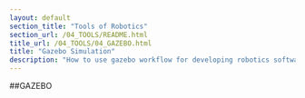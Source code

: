 ```yaml
---
layout: default
section_title: "Tools of Robotics"
section_url: /04_TOOLS/README.html
title_url: /04_TOOLS/04_GAZEBO.html
title: "Gazebo Simulation"
description: "How to use gazebo workflow for developing robotics software"
---
```


##GAZEBO